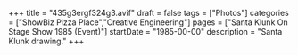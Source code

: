 +++
title = "435g3ergf324g3.avif"
draft = false
tags = ["Photos"]
categories = ["ShowBiz Pizza Place","Creative Engineering"]
pages = ["Santa Klunk On Stage Show 1985 (Event)"]
startDate = "1985-00-00"
description = "Santa Klunk drawing."
+++
